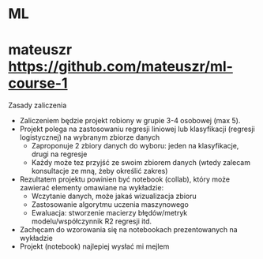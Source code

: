 # ML
 

# mateuszr https://github.com/mateuszr/ml-course-1


Zasady zaliczenia <br>
* Zaliczeniem będzie projekt robiony w grupie 3-4 osobowej (max 5). <br>
* Projekt polega na zastosowaniu regresji liniowej lub klasyfikacji (regresji logistycznej) na wybranym zbiorze danych <br>
   * Zaproponuje 2 zbiory danych do wyboru: jeden na klasyfikacje, drugi na regresje <br>
   * Każdy może tez przyjść ze swoim zbiorem danych (wtedy zalecam konsultacje ze mną, żeby określić zakres)<br>
* Rezultatem projektu powinien być notebook (collab), który może zawierać elementy omawiane na wykładzie:<br>
   * Wczytanie danych, może jakaś wizualizacja zbioru<br>
   * Zastosowanie algorytmu uczenia maszynowego<br>
   * Ewaluacja: stworzenie macierzy błędów/metryk modelu/współczynnik R2 regresji itd.<br>
* Zachęcam do wzorowania się na notebookach prezentowanych na wykładzie<br>
* Projekt (notebook) najlepiej wysłać mi mejlem<br>
